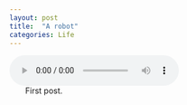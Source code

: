 ```yaml
---
layout: post
title:  "A robot"
categories: Life
---
```


<div id="audioElement">
<audio preload="auto" controls>
  <source src="http://7xvj7s.com1.z0.glb.clouddn.com/Suite%20No.%201%20in%20G%20Major%20for%20Solo%20Cello%2C%20BWV%201007-%20I.%20Prelude%20Torleif%20Thede%CC%81en-Johann%20Sebastian%20Bach.mp3">
  <source src="http://7xvj7s.com1.z0.glb.clouddn.com/Suite%20No.%201%20in%20G%20Major%20for%20Solo%20Cello%2C%20BWV%201007-%20I.%20Prelude%20Torleif%20Thede%CC%81en-Johann%20Sebastian%20Bach.ogg">	
</audio>
</div>  
&emsp;&emsp;First post.
